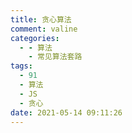 ```yaml
---
title: 贪心算法
comment: valine
categories:
  - - 算法
    - 常见算法套路
tags:
  - 91
  - 算法
  - JS
  - 贪心
date: 2021-05-14 09:11:26
---
```


